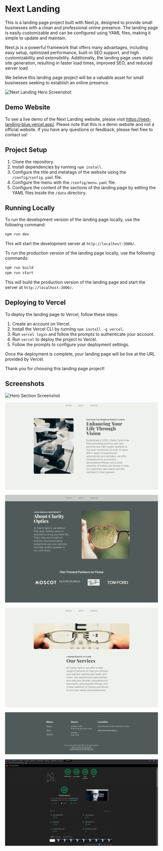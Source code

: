 # Next Landing

This is a landing page project built with Next.js, designed to provide small
businesses with a clean and professional online presence. The landing page is
easily customizable and can be configured using YAML files, making it simple to
update and maintain.

Next.js is a powerful framework that offers many advantages, including easy
setup, optimized performance, built-in SEO support, and high customizability
and extensibility. Additionally, the landing page uses static site generation,
resulting in faster load times, improved SEO, and reduced server load.

We believe this landing page project will be a valuable asset for small
businesses seeking to establish an online presence.

![Next Landing Hero Screenshot](https://github.com/writeonlycode/next-landing/raw/main/src/screenshots/next-landing-desktop-navbar-hero.png)


## Demo Website

To see a live demo of the Next Landing website, please visit
https://next-landing-blue.vercel.app/. Please note that this is a demo website
and not a official website. If you have any questions or feedback, please feel
free to contact us!

## Project Setup

1. Clone the repository.
2. Install dependencies by running `npm install`.
3. Configure the title and metatags of the website using the
   `/config/config.yaml` file.
4. Configure the menu with the `/config/menu.yaml` file.
5. Configure the content of the sections of the landing page by editing the
   YAML files inside the `/data` directory.


## Running Locally

To run the development version of the landing page locally, use the following
command:

```bash
npm run dev
```

This will start the development server at `http://localhost:3000/`.

To run the production version of the landing page locally, use the following
commands:

```bash
npm run build
npm run start
```

This will build the production version of the landing page and start the server
at `http://localhost:3000/`.


## Deploying to Vercel

To deploy the landing page to Vercel, follow these steps:

1. Create an account on Vercel.
2. Install the Vercel CLI by running `npm install -g vercel`.
3. Run `vercel login` and follow the prompts to authenticate your account.
4. Run `vercel` to deploy the project to Vercel.
5. Follow the prompts to configure your deployment settings.

Once the deployment is complete, your landing page will be live at the URL
provided by Vercel.

Thank you for choosing this landing page project!


## Screenshots

![Hero Section Screenshot](https://github.com/writeonlycode/next-landing/raw/main/src/screenshots/next-landing-desktop-navbar-hero.png)

![History Section Screenshot](https://github.com/writeonlycode/next-landing/raw/main/src/screenshots/next-landing-desktop-history.png)

![About Section Screenshot](https://github.com/writeonlycode/next-landing/raw/main/src/screenshots/next-landing-desktop-about.png)

![Services Section Screenshot](https://github.com/writeonlycode/next-landing/raw/main/src/screenshots/next-landing-desktop-services.png)

![Footer Section Screenshot](https://github.com/writeonlycode/next-landing/raw/main/src/screenshots/next-landing-desktop-footer.png)

![Lighthouse Score Screenshot](https://github.com/writeonlycode/next-landing/raw/main/src/screenshots/next-landing-desktop-lighthouse.png)

